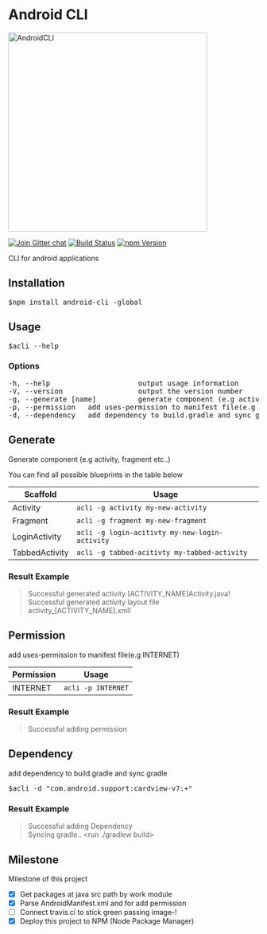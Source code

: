 # Android CLI

<img alt="AndroidCLI" src="http://i.imgur.com/3wCVzej.png" width="400" />


[![Join Gitter chat][gitter-image]][gitter-url]
[![Build Status](https://api.travis-ci.org/endlessdev/android-cli.svg?branch=master&style=flat-square)](https://travis-ci.org/endlessdev/android-cli)
[![npm Version][npm-image]][npm-url]

CLI for android applications

## Installation
<pre>
$npm install android-cli -global
</pre>

## Usage
<pre>
$acli --help
</pre>

### Options
<pre>
-h, --help                     output usage information
-V, --version                  output the version number
-g, --generate [name]          generate component (e.g activity, fragment etc..)
-p, --permission <permission>  add uses-permission to manifest file(e.g INTERNET)
-d, --dependency <dependency>  add dependency to build.gradle and sync gradle
</pre>

## Generate

Generate component (e.g activity, fragment etc..)

You can find all possible blueprints in the table below

Scaffold  | Usage
---       | ---
Activity | `acli -g activity my-new-activity`
Fragment | `acli -g fragment my-new-fragment`
LoginActivity    | `acli -g login-acitivty my-new-login-activity`
TabbedActivity    | `acli -g tabbed-acitivty my-tabbed-activity`

### Result Example

>Successful generated activity [ACTIVITY_NAME]Activity.java!<br>
>Successful generated activity layout file activity_[ACTIVITY_NAME].xml!


## Permission
add uses-permission to manifest file(e.g INTERNET)

Permission  | Usage
---       | ---
INTERNET | `acli -p INTERNET`

### Result Example

> Successful adding permission

## Dependency
add dependency to build.gradle and sync gradle

<pre>
$acli -d "com.android.support:cardview-v7:+"
</pre>

### Result Example

> Successful adding Dependency <br>
> Syncing gradle.. <run ./gradlew build>


## Milestone

Milestone of this project

- [x] Get packages at java src path by work module
- [x] Parse AndroidManifest.xml and for add permission
- [ ] Connect travis.ci to stick green passing image-!
- [x] Deploy this project to NPM (Node Package Manager)

[npm-url]: https://npmjs.org/package/android-cli
[npm-image]: https://img.shields.io/npm/v/android-cli.svg?style=flat-square
[gitter-image]: https://img.shields.io/gitter/room/android-cli/android-cli.svg?style=flat-square
[gitter-url]: https://gitter.im/endlessdev/android-cli?utm_source=badge&utm_medium=badge&utm_campaign=pr-badge&utm_content=badge?style=flat-square
